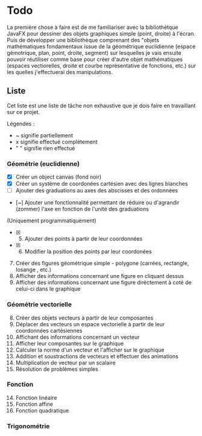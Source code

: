 # Todo
La première chose à faire est de me familiariser avec la bibliothètque JavaFX pour dessiner des objets graphiques simple (point, droite)
à l'écran.
Puis de développer une bibliothèque comprenant des "objets mathématiques fondamentaux issue de la géométrique euclidienne
(espace gémotrique, plan, point, droite, segment) sur lesquelles je vais ensuite pouvoir réutiliser comme base pour créer d'autre
objet mathématiques (espaces vectiorelles, droite et courbe représentative de  fonctions, etc.) sur les quelles j'effectuerai des manipulations.

## Liste
Cet liste est une liste de tâche non exhaustive que je dois faire en travaillant sur ce projet. 

Légendes :
- ~ signifie partiellement
- x signifie effectué complètement
- " " signifie rien effectué

### Géométrie (euclidienne)

- [x] Créer un object canvas (fond noir)
- [x] Créer un système de coordonées cartésien avec des lignes blanches
- [ ] Ajouter des graduations au axes des abscisses et des ordonnées
- [~] Ajouter une fonctionnalité permettant de réduire ou d'agrandir (zommer) l'axe en fonction de l'unité des graduations

(Uniquement programmatiquement)

- [x] 5. Ajouter des points à partir de leur coordonnées
- [x] 6. Modifier la position des points par leur coordonées
7. Créer des figures géométrique simple - polygone (carrées, rectangle, losange , etc.)
7. Afficher des informations concernant une figure en cliquant dessus
7. Afficher des informations concernant une figure dirèctement à coté de celui-ci dans le graphique

### Géométrie vectorielle
8. Créer des objets vecteurs à partir de leur composantes
9. Déplacer des vecteurs un espace vectorielle à partir de leur coordonnées cartésiennes
10. Affichant des informations concernant un vecteur
10. Afficher leur composantes sur le graphique
10. Calculer la norme d'un vecteur et l'afficher sur le graphique
11. Addition et soustractions de vecteurs et effectuer des animations
12. Multiplication de vecteur par un scalaire
13. Résolution de problèmes simples



### Fonction
14. Fonction linéaire
15. Fonction affine
16. Fonction quadratique

### Trigonométrie

